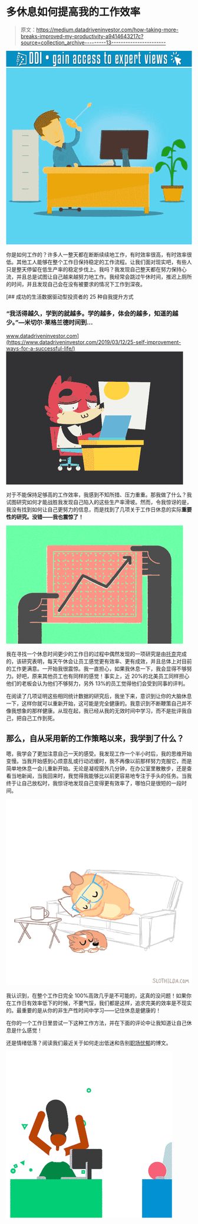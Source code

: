 # 多休息如何提高我的工作效率

> 原文：<https://medium.datadriveninvestor.com/how-taking-more-breaks-improved-my-productivity-a9414643217c?source=collection_archive---------13----------------------->

[![](img/27c6653a77724ef474e79d74f1bf76c6.png)](http://www.track.datadriveninvestor.com/1B9E)![](img/f1ca5b56f9dabe78449ac85e8f06f967.png)

你是如何工作的？许多人一整天都在断断续续地工作，有时效率很高，有时效率很低。其他工人能够在整个工作日保持稳定的工作流程。让我们面对现实吧，有些人只是整天停留在低生产率的稳定步伐上。我吗？我发现自己整天都在努力保持心流，并且总是试图让自己越来越努力地工作。我经常会跳过午休时间，推迟上厕所的时间，并且发现自己会在没有被要求的情况下工作到深夜。

[](https://www.datadriveninvestor.com/2019/03/12/25-self-improvement-ways-for-a-successful-life/) [## 成功的生活数据驱动型投资者的 25 种自我提升方式

### “我活得越久，学到的就越多。学的越多，体会的越多，知道的越少。”―米切尔·莱格兰德时间到…

www.datadriveninvestor.com](https://www.datadriveninvestor.com/2019/03/12/25-self-improvement-ways-for-a-successful-life/) ![](img/0a0abe77f414ab378c88ac4033ce7dde.png)

对于不能保持足够高的工作效率，我感到不知所措、压力重重。那我做了什么？我试图研究如何才能战胜我发现自己陷入的这些生产率滑坡。然而，令我惊讶的是，我没有找到如何让自己更努力的信息，而是找到了几项关于工作日休息的实际**重要性的研究。没错——我也震惊了！**

![](img/025c8459da26b6b668c4dcb5b05ac7a6.png)

我在寻找一个休息时间更少的工作日的过程中偶然发现的一项研究是由[托克](https://www.torkusa.com/brand/torktakesback/)完成的，该研究表明，每天午休会让员工感觉更有效率、更有成效，并且总体上对目前的工作更满意。一开始我很震惊。我一直担心，如果我休息一下，我会显得不够努力。好吧，原来其他员工也有同样的感觉！事实上，近 20%的北美员工同样担心他们的老板会认为他们不够努力，另外 13%的员工觉得他们会受到同事的评判。

在阅读了几项证明这些相同统计数据的研究后，我坐下来，意识到让你的大脑休息一下，这样你就可以重新开始，这可能是完全健康的。我意识到不断鞭策自己并不像我想象的那样健康。从现在起，我已经从我的无效时间中学习，而不是批评我自己，把自己工作到死。

## 那么，自从采用新的工作策略以来，我学到了什么？

嗯，我学会了更加注意自己一天的感受。我发现工作一个半小时后，我的思维开始变慢。当我开始感到心烦意乱或行动迟缓时，我不再像以前那样努力克服它，而是简单地休息一会儿重新开始。无论是凝视窗外几分钟，在办公室里散散步，还是查看当地新闻，当我回来时，我觉得我能够比以前更容易地专注于手头的任务。当我终于让自己放松时，我惊讶地发现自己变得更有效率了，哪怕只是很短的一段时间。

![](img/815409e6366149051b8bd03082b5bb06.png)

我认识到，在整个工作日完全 100%高效几乎是不可能的，这真的没问题！如果你在工作日有效率低下的时候，不要气馁，我们都是这样，追求完美的效率是不现实的。最重要的是从你的非生产性时间中学习——记住休息是健康的！

在你的一个工作日里尝试一下这种工作方法，并在下面的评论中让我知道让自己休息是什么感觉！

还是情绪低落？阅读我们最近关于如何走出低迷和告别[职场忧郁](https://clariti.app/blog/workplace-blues/)的博文。

![](img/329527b3428aaacb40c6513ff9abfd9a.png)